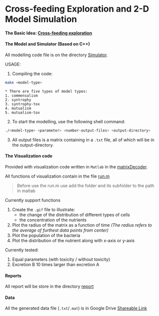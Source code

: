 # Cross-feeding Exploration and 2-D Model Simulation

#### The Basic Idea: [Cross-feeding exploration](doc/crossfeeding_jd_param.pdf)

#### The Model and Simulator (Based on C++)
All modelling code file is on the directory [Simulator](simulator/). 

USAGE: 
1. Compiling the code:
```bash
make <model-type>
```
	* There are five types of model types:
	1. commensalism
	2. syntrophy
	3. syntrophy-tox
	4. mutualism
	5. mutualism-tox

2. To start the modelling, use the following shell command:
```bash
./<model-type> <parameter> <number-output-files> <output-directory>
```

3. All output files is a matrix containing in a `.txt` file, all of which will be in the output-directory.

#### The Visualization code
Provided with visualization code written in `Matlab` in the [matrixDecoder](matrixDecoder/). 

All functions of visualization contain in the file [run.m](matrixDecoder/run.m)

> Before use the run.m use add the folder and its subfolder to the path in matlab

Currently support functions
1. Create the `.gif` file to illustrate:
	* the change of the distribution of different types of cells 
	* the concentration of the nutrients
2. Plot the radius of the matrix as a function of time
*(The radius refers to the average of furthest data points from center)*
3. Plot the population of the bacteria
4. Plot the distribution of the nutrient along with x-axis or y-axis

Currently tested:
1. Equal parameters (with toxicity / without toxicity)
2. Excretion B 10 times larger than excretion A

#### Reports
All report will be store in the directory [report](report/)

#### Data
All the generated data file (`.txt`/`.mat`) is in Google Drive [Shareable Link](https://drive.google.com/drive/folders/1tx9p7QnePOKRP24WSqZ85B5nE5KbmCRk?usp=sharing)
